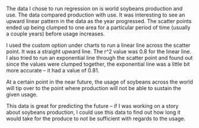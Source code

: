 




The data I chose to run regression on is world soybeans production and use. The data compared production with use. It was interesting to see an upward linear pattern in the data as the year progressed. The scatter points ended up being clumped to one area for a particular period of time (usually a couple years) before usage increases. 

I used the custom option under charts to run a linear line across the scatter point. It was a straight upward line. The r^2 value was 0.8 for the linear line. I also tried to run an exponential line through the scatter point and found out since the values were clumped together, the exponential line was a little bit more accurate – it had a value of 0.81. 

At a certain point in the near future, the usage of soybeans across the world will tip over to the point where production will not be able to sustain the given usage. 

This data is great for predicting the future – if I was working on a story about soybeans production, I could use this data to find out how long it would take for the produce to not be sufficient with regards to the usage. 
